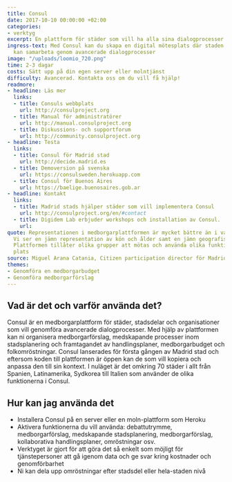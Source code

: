 ```yaml
---
title: Consul
date: 2017-10-10 00:00:00 +02:00
categories:
- verktyg
excerpt: En plattform för städer som vill ha alla sina dialogprocesser på samma plats
ingress-text: Med Consul kan du skapa en digital mötesplats där staden och invånarna
  kan samarbeta genom avancerade dialogprocesser
image: "/uploads/loomio_720.png"
time: 2-3 dagar
costs: Sätt upp på din egen server eller molntjänst
difficulty: Avancerad. Kontakta oss om du vill få hjälp!
readmore:
- headline: Läs mer
  links:
  - title: Consuls webbplats
    url: http://consulproject.org
  - title: Manual för administratörer
    url: http://manual.consulproject.org
  - title: Diskussions- och supportforum
    url: http://community.consulproject.org
- headline: Testa
  links:
  - title: Consul för Madrid stad
    url: http://decide.madrid.es
  - title: Demoversion på svenska
    url: https://consulsweden.herokuapp.com
  - title: Consul för Buenos Aires
    url: https://baelige.buenosaires.gob.ar
- headline: Kontakt
  links:
  - title: Madrid stads hjälper städer som vill implementera Consul
    url: http://consulproject.org/en/#contact
  - title: Digidem Lab erbjuder workshops och installation av Consul.
    url: 
quote: Representationen i medborgarplattformen är mycket bättre än i valet till stadsfullmäktige.
  Vi ser en jämn representation av kön och ålder samt en jämn geografisk spridning.
  Plattformen tillåter olika grupper att mötas och använda olika funktioner på samma
  plats
source: Miguel Arana Catania, Citizen participation director för Madrid
themes:
- Genomföra en medborgarbudget
- Genomföra medborgarförslag
---
```


## Vad är det och varför använda det?
Consul är en medborgarplattform för städer, stadsdelar och organisationer som vill genomföra avancerade dialogprocesser. Med hjälp av plattformen kan ni organisera medborgarförslag, medskapande processer inom stadsplanering och framtagandet av handlingsplaner, medborgarbudget och folkomröstningar. Consul lanserades för första gången av Madrid stad och eftersom koden till plattformen är öppen kan de som vill kopiera och anpassa den till sin kontext. I nuläget är det omkring 70 städer i allt från Spanien, Latinamerika, Sydkorea till Italien som använder de olika funktionerna i Consul. 

## Hur kan jag använda det

* Installera Consul på en server eller en moln-plattform som Heroku
* Aktivera funktionerna du vill använda: debattutrymme, medborgarförslag, medskapande stadsplanering, medborgarförslag, kollaborativa handlingsplaner, omröstningar osv.
* Verktyget är gjort för att göra det så enkelt som möjligt för tjänstepersoner att gå igenom data och ge svar kring kostnader och genomförbarhet
* Ni kan dela upp omröstningar efter stadsdel eller hela-staden nivå 



